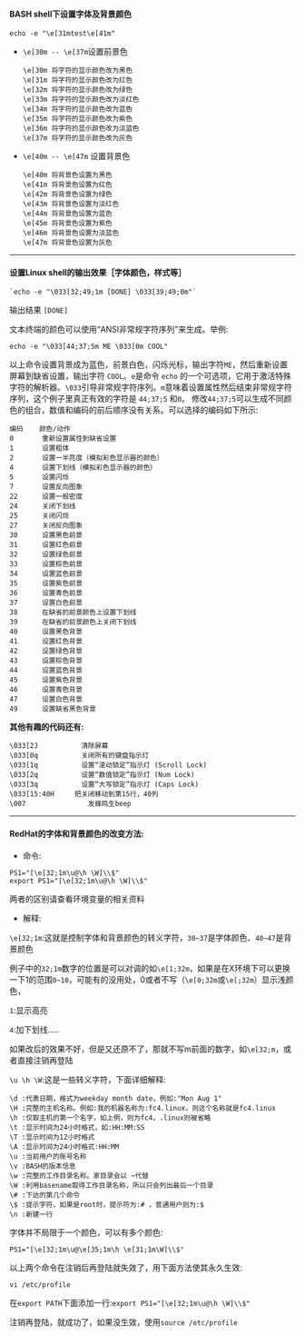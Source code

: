 #### BASH shell下设置字体及背景颜色

`echo -e "\e[31mtest\e[41m"`

- `\e[30m -- \e[37m`设置前景色

	```
	\e[30m 将字符的显示颜色改为黑色 
	\e[31m 将字符的显示颜色改为红色 
	\e[32m 将字符的显示颜色改为绿色 
	\e[33m 将字符的显示颜色改为淡红色 
	\e[34m 将字符的显示颜色改为蓝色 
	\e[35m 将字符的显示颜色改为紫色 
	\e[36m 将字符的显示颜色改为淡蓝色 
	\e[37m 将字符的显示颜色改为灰色 
	```


- `\e[40m -- \e[47m` 设置背景色

	```
	\e[40m 将背景色设置为黑色 
	\e[41m 将背景色设置为红色 
	\e[42m 将背景色设置为绿色 
	\e[43m 将背景色设置为淡红色 
	\e[44m 将背景色设置为蓝色 
	\e[45m 将背景色设置为紫色 
	\e[46m 将背景色设置为淡蓝色 
	\e[47m 将背景色设置为灰色 
	```

---

#### 设置Linux shell的输出效果［字体颜色，样式等］

	`echo -e "\033[32;49;1m [DONE] \033[39;49;0m"`

输出结果 `[DONE]`

文本终端的颜色可以使用“ANSI非常规字符序列”来生成。举例:

`echo -e "\033[44;37;5m ME \033[0m COOL"`

以上命令设置背景成为蓝色，前景白色，闪烁光标，输出字符`ME`，然后重新设置屏幕到缺省设置，输出字符 `COOL`。`e`是命令 `echo` 的一个可选项，它用于激活特殊字符的解析器。`\033`引导非常规字符序列。`m`意味着设置属性然后结束非常规字符序列，这个例子里真正有效的字符是 `44;37;5` 和`0`。
修改`44;37;5`可以生成不同颜色的组合，数值和编码的前后顺序没有关系。可以选择的编码如下所示:

```
编码    颜色/动作 
0       重新设置属性到缺省设置 
1       设置粗体 
2       设置一半亮度（模拟彩色显示器的颜色） 
4       设置下划线（模拟彩色显示器的颜色） 
5       设置闪烁 
7       设置反向图象 
22      设置一般密度 
24      关闭下划线 
25      关闭闪烁 
27      关闭反向图象 
30      设置黑色前景 
31      设置红色前景 
32      设置绿色前景 
33      设置棕色前景 
34      设置蓝色前景 
35      设置紫色前景 
36      设置青色前景 
37      设置白色前景 
38      在缺省的前景颜色上设置下划线 
39      在缺省的前景颜色上关闭下划线 
40      设置黑色背景 
41      设置红色背景 
42      设置绿色背景 
43      设置棕色背景 
44      设置蓝色背景 
45      设置紫色背景 
46      设置青色背景 
47      设置白色背景 
49      设置缺省黑色背景
```

**其他有趣的代码还有:**

```
\033[2J         　清除屏幕 
\033[0q         　关闭所有的键盘指示灯 
\033[1q         　设置“滚动锁定”指示灯 (Scroll Lock) 
\033[2q         　设置“数值锁定”指示灯 (Num Lock) 
\033[3q         　设置“大写锁定”指示灯 (Caps Lock) 
\033[15:40H     把关闭移动到第15行，40列 
\007            　　发蜂鸣生beep
```

---

#### RedHat的字体和背景颜色的改变方法:

- 命令:

```
PS1="[\e[32;1m\u@\h \W]\\$" 
export PS1="[\e[32;1m\u@\h \W]\\$"
```
两者的区别请查看环境变量的相关资料

- 解释:

`\e[32;1m`:这就是控制字体和背景颜色的转义字符，`30~37`是字体颜色、`40~47`是背景颜色

例子中的`32;1m`数字的位置是可以对调的如`\e[1;32m`，如果是在X环境下可以更换一下1的范围`0~10`，可能有的没用处，0或者不写（`\e[0;32m`或`\e[;32m`）显示浅颜色，

`1`:显示高亮 

`4`:加下划线.....

如果改后的效果不好，但是又还原不了，那就不写m前面的数字，如`\e[32;m`，或者直接注销再登陆

`\u \h \W`:这是一些转义字符，下面详细解释:

```
\d :代表日期，格式为weekday month date，例如:"Mon Aug 1"
\H :完整的主机名称。例如:我的机器名称为:fc4.linux，则这个名称就是fc4.linux
\h :仅取主机的第一个名字，如上例，则为fc4，.linux则被省略
\t :显示时间为24小时格式，如:HH:MM:SS
\T :显示时间为12小时格式
\A :显示时间为24小时格式:HH:MM
\u :当前用户的账号名称
\v :BASH的版本信息
\w :完整的工作目录名称。家目录会以 ~代替
\W :利用basename取得工作目录名称，所以只会列出最后一个目录
\# :下达的第几个命令
\$ :提示字符，如果是root时，提示符为:# ，普通用户则为:$
\n :新建一行
```
字体并不局限于一个颜色，可以有多个颜色:

`PS1="[\e[32;1m\u@\e[35;1m\h \e[31;1m\W]\\$"`

以上两个命令在注销后再登陆就失效了，用下面方法使其永久生效:

`vi /etc/profile`

在`export PATH`下面添加一行:`export PS1="[\e[32;1m\u@\h \W]\\$"`

注销再登陆，就成功了，如果没生效，使用`source /etc/profile`